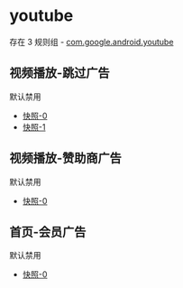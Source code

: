 # youtube

存在 3 规则组 - [com.google.android.youtube](/src/apps/com.google.android.youtube.ts)

## 视频播放-跳过广告

默认禁用

- [快照-0](https://i.gkd.li/import/12565261)
- [快照-1](https://i.gkd.li/import/13024980)

## 视频播放-赞助商广告

默认禁用

- [快照-0](https://i.gkd.li/import/12877346)

## 首页-会员广告

默认禁用

- [快照-0](https://i.gkd.li/import/12877357)
